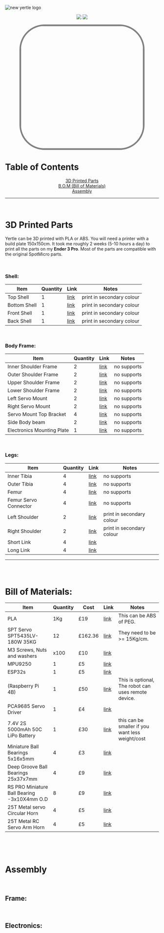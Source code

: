 ![new yertle logo](https://user-images.githubusercontent.com/12387040/177182736-baa268a0-e6b8-4a5e-a758-1f791cb3d4f0.png)
<p style=" display: block;margin-left: auto;margin-right: auto;text-align:center;">
<a  href=""><img src="https://img.shields.io/badge/-.step-red?style=for-the-badge" /></a> <a href=""><img src="https://img.shields.io/badge/-.stl-yellow?style=for-the-badge" /></a> 
</p>



<img  style=" display: block;margin-left: auto;margin-right: auto;width:400px;border: 5px solid grey;border-radius:20%;
" src="https://user-images.githubusercontent.com/12387040/177196016-99242a4f-4778-4c39-b6a1-576d3acc98ad.png">
# Table of Contents 
<p  style=" display: block;margin-left: auto;margin-right: auto;text-align:center;">
<a href="#3d-printed-parts">3D Printed Parts</a><br>
<a href="#bill-of-materials">B.O.M (Bill of Materials)</a><br>
<a href="#assembly">Assembly</a><br>
</p>

- - -

<br>


# 3D Printed Parts 
Yertle can be 3D printed with PLA or ABS. You will need a printer with a build plate 150x150cm. It took me roughly 2 weeks (5-10 hours a day) to print all the parts on my <b>Ender 3 Pro</b>. Most of the parts are compatible with the original SpotMicro parts.

<br>

### Shell:


| Item          | Quantity      | Link                             | Notes      |
| ------------- | ------------- | -------------                    | ---------- |
| Top Shell           | 1        | [link](STL/Shell/Top%20Shell.stl)     | print in secondary colour  |
| Bottom Shell           | 1     | [link](STL/Shell/Bottom%20Shell.stl)     |print in secondary colour |
| Front Shell          | 1       | [link](STL/Shell/Front%20Shell.stl)      |print in secondary colour  |
| Back Shell          | 1        | [link](STL/Shell/Back%20Shell.stl)     | print in secondary colour |



<br>

### Body Frame:
| Item          | Quantity      | Link                             | Notes      |
| ------------- | ------------- | -------------                    | ---------- |
| Inner Shoulder Frame           | 2        | [link](Frame\Inner-Shoulder-Frame.stl)     |  no supports|
| Outer Shoulder Frame           | 2        | [link](Outer\Outer-Shoulder-Frame.stl)     |  no supports|
| Upper Shoulder Frame           | 2        | [link](Frame\Upper-Shoulder-Frame.stl)     |  no supports|
| Lower Shoulder Frame           | 2        | [link](Frame\Lower-Shoulder-Frame.stl)     |  no supports|
| Left Servo Mount          | 2        | [link](Frame\Left-Servo-Mount.stl)     |  no supports|
| Right Servo Mount        | 2        | [link](Frame\Left-Servo-Mount.stl)     |  no supports|
| Servo Mount Top Bracket  | 4        | [link](Frame\Servo-Mount-Top-Bracket.stl)     |  no supports|
| Side Body beam           | 2        | [link](Frame\Side-Body-Beam.stl)     |  no supports|
| Electronics Mounting Plate          | 1        | [link](Frame\Electronics-Mounting-Plate.stl)     |  no supports|


<br>

### Legs:
| Item          | Quantity      | Link                             | Notes      |
| ------------- | ------------- | -------------                    | ---------- |
| Inner Tibia           | 4       | [link](Legs/Inner-Tibia.stl)     |  no supports|
| Outer Tibia           | 4       | [link](Legs/Outer-Tibia.stl)     |  no supports|
| Femur                 | 4       | [link](Legs/Femur.stl)     |  no supports|
| Femur Servo Connector | 4       | [link](Legs/Femur-Servo-Connector.stl)     |  no supports|
| Left Shoulder         | 2       | [link](Legs/Left-Shoulder.stl)     |  print in secondary colour |
| Right Shoulder        | 2       | [link](Legs/Right-Shoulder.stl)     |  print in secondary colour |
| Short Link           | 4        | [link](Legs/Short-Link.stl)     |   |
| Long Link            | 4        | [link](Legs/Long-Link.stl)     |  |

- - -

<br>
<br>







# Bill of Materials:
| Item          | Quantity      | Cost          | Link          | Notes      |
| ------------- | ------------- | ------------- | ------------- | ---------- |
| PLA           | 1Kg           | £19           |    [link](https://link-url-link.org)       | This can be ABS of PEG. |
| SPT Servo SPT5435LV-180W 35KG   | 12            | £162.36           |    [link](https://link-url-link.org)       | They need to be >= 15Kg/cm.|
| M3 Screws, Nuts and washers     | x100           | £10           |    [link](https://link-url-link.org)       | |
| MPU9250           | 1          | £5           |    [link](https://link-url-link.org)       | |
| ESP32s         | 1           | £5           |    [link](https://link-url-link.org)       | |
| (Raspberry Pi 4B)          | 1           | £50           |    [link](https://link-url-link.org)       | This is optional, The robot can uses remote device.  |
| PCA9685 Servo Driver         | 1          | £4           |    [link](https://link-url-link.org)       |  |
| 7.4V 2S 5000mAh 50C LiPo Battery | 1          | £30           |    [link](https://link-url-link.org)       | this can be smaller if you want less weight/cost |
| Miniature Ball Bearings 5x16x5mm   | 4       | £3           |    [link](https://link-url-link.org)       | |
|  Deep Groove Ball Bearings 25x37x7mm   | 4       | £9           |    [link](https://link-url-link.org)       |  |
|  RS PRO Miniature Ball Bearing -3x10X4mm O.D   | 8       | £9           |    [link](https://link-url-link.org)       |  |
| 25T Metal servo Circular Horn    | 4       | £5           |    [link](https://link-url-link.org)       |  |
| 25T Metal RC Servo Arm Horn  | 4       | £5           |    [link](https://link-url-link.org)       |  |
<br>


<br>
<br>

# Assembly

<br>

## Frame:

<br>

## Electronics:

